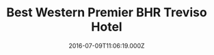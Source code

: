 ---
date: 2016-07-09T11:06:19.000Z
title: Best Western Premier BHR Treviso Hotel
latitude: 45.66850616006014
longitude: 12.180326250381768
url: https://www.bestwestern.com/en_US/book/hotel-rooms.98323.html?iata=00171890&ssob=BLBWI0003G
category: checkin
---